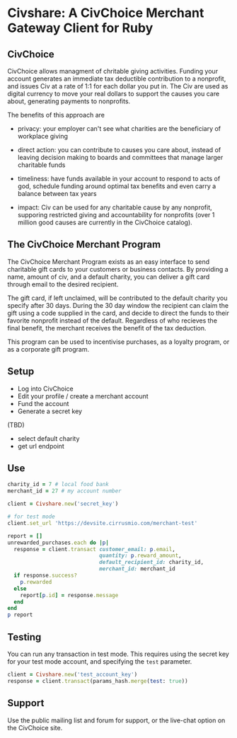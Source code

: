 <!--
To convert this file to html:

    gem install markup redcloth
    markup README.md [-F]
    open README.html

You may want to install the markdown syntax for vim:

    http://www.vim.org/scripts/script.php?script_id=2882

-->
# Civshare: A CivChoice Merchant Gateway Client for Ruby

## CivChoice

CivChoice allows managment of chritable giving activities.  Funding your
account generates an immediate tax deductible contribution to a nonprofit, and
issues Civ at a rate of 1:1 for each dollar you put in.  The Civ are used as
digital currency to move your real dollars to support the causes you care
about, generating payments to nonprofits.

The benefits of this approach are

* privacy: your employer can't see what charities are the beneficiary of
  workplace giving

* direct action: you can contribute to causes you care about, instead of
  leaving decision making to boards and committees that manage larger
  charitable funds

* timeliness: have funds available in your account to respond to acts of god,
  schedule funding around optimal tax benefits and even carry a balance
  between tax years

* impact: Civ can be used for any charitable cause by any nonprofit, supporing
  restricted giving and accountability for nonprofits (over 1 million good
  causes are currently in the CivChoice catalog).

## The CivChoice Merchant Program

The CivChoice Merchant Program exists as an easy interface to send charitable
gift cards to your customers or business contacts.  By providing a name,
amount of civ, and a default charity, you can deliver a gift card through
email to the desired recipient.

The gift card, if left unclaimed, will be contributed to the default charity
you specify after 30 days.  During the 30 day window the recipient can claim
the gift using a code supplied in the card, and decide to direct the funds to
their favorite nonprofit instead of the default.  Regardless of who recieves
the final benefit, the merchant receives the benefit of the tax deduction.

This program can be used to incentivise purchases, as a loyalty program, or as
a corporate gift program.

## Setup

* Log into CivChoice
* Edit your profile / create a merchant account
* Fund the account
* Generate a secret key

(TBD)
* select default charity
* get url endpoint

## Use

```ruby
charity_id = 7 # local food bank
merchant_id = 27 # my account number

client = Civshare.new('secret_key')

# for test mode
client.set_url 'https://devsite.cirrusmio.com/merchant-test'

report = []
unrewarded_purchases.each do |p|
  response = client.transact customer_email: p.email,
                             quantity: p.reward_amount,
                             default_recipient_id: charity_id,
                             merchant_id: merchant_id
  if response.success?
    p.rewarded
  else
    report[p.id] = response.message
  end
end
p report
```

## Testing

You can run any transaction in test mode.  This requires using the secret key
for your test mode account, and specifying the `test` parameter.

```ruby
client = Civshare.new('test_account_key')
response = client.transact(params_hash.merge(test: true))
```


## Support

Use the public mailing list and forum for support, or the live-chat option on
the CivChoice site.
